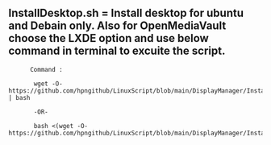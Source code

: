 ## InstallDesktop.sh = Install desktop for ubuntu and Debain only. Also for OpenMediaVault choose the LXDE option and use below command in terminal to excuite the script.

          Command :
           
           wget -O- https://github.com/hpngithub/LinuxScript/blob/main/DisplayManager/InstallDesktop.sh | bash

           -OR-   

           bash <(wget -O- https://github.com/hpngithub/LinuxScript/blob/main/DisplayManager/InstallDesktop.sh)     
